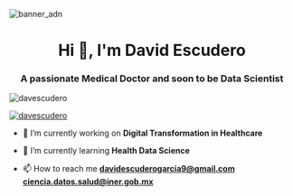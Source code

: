 ![banner_adn](https://user-images.githubusercontent.com/91165870/174641907-d7ed026c-c3a1-4281-9461-f14b0addac6d.gif)
<h1 align="center">Hi 👋, I'm David Escudero</h1>
<h3 align="center">A passionate Medical Doctor and soon to be Data Scientist</h3>

<p align="left"> <img src="https://komarev.com/ghpvc/?username=davescudero&label=Profile%20views&color=0e75b6&style=flat" alt="davescudero" /> </p>

<p align="left"> <a href="https://twitter.com/davescudero" target="blank"><img src="https://img.shields.io/twitter/follow/davescudero?logo=twitter&style=for-the-badge" alt="davescudero" /></a> </p>

- 🔭 I’m currently working on **Digital Transformation in Healthcare**

- 🌱 I’m currently learning **Health Data Science**

- 📫 How to reach me **davidescuderogarcia9@gmail.com** **ciencia.datos.salud@iner.gob.mx**


